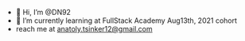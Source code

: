 - 👋 Hi, I’m @DN92
- 🌱 I’m currently learning at FullStack Academy Aug13th, 2021 cohort
- reach me at anatoly.tsinker12@gmail.com

<!---
DN92/DN92 is a ✨ special ✨ repository because its `README.md` (this file) appears on your GitHub profile.
You can click the Preview link to take a look at your changes.
--->

